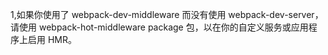 
1,如果你使用了 webpack-dev-middleware 而没有使用 webpack-dev-server，
请使用 webpack-hot-middleware package 包，以在你的自定义服务或应用程序上启用 HMR。

